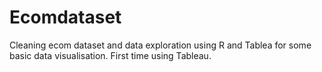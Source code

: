 # Ecomdataset
Cleaning ecom dataset and data exploration using R and Tablea for some basic data visualisation.
First time using Tableau.
